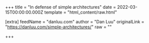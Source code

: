 
+++
title = "In defense of simple architectures"
date = 2022-03-15T00:00:00.000Z
template = "html_content/raw.html"

[extra]
feedName = "danluu.com"
author = "Dan Luu"
originalLink = "https://danluu.com/simple-architectures/"
raw = ""

+++

